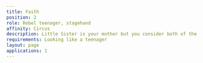 ```yaml
---
title: Faith
position: 2
role: Rebel teenager, stagehand
affinity: Circus
description: Little Sister is your mother but you consider both of the sisters to be your parents. You grew up in the Freak Show and are now becoming an adult. This seems to frighten your mothers for some reason. You despise the normals. They don’t know what it means to be free, so you try to show them. Their hate is just stupidity.
requirements: Looking like a teenager
layout: page
applications: 1
---
```

